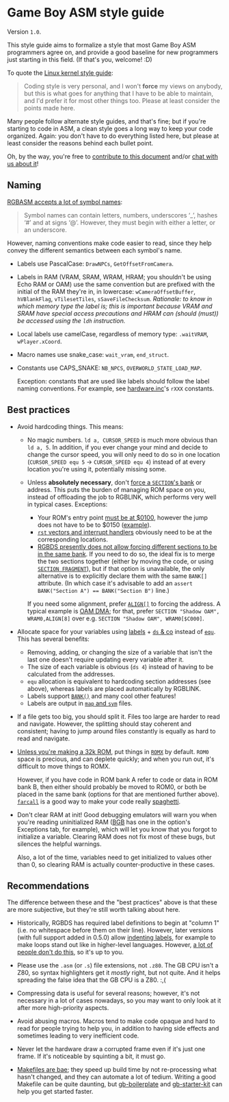 # Game Boy ASM style guide

Version `1.0`.

This style guide aims to formalize a style that most Game Boy ASM programmers agree on, and provide a good baseline for new programmers just starting in this field. (If that's you, welcome! :D)

To quote the [Linux kernel style guide](https://github.com/torvalds/linux/blob/master/Documentation/process/coding-style.rst):

> Coding style is very personal, and I won't **force** my views on anybody, but this is what goes for anything that I have to be able to maintain, and I'd prefer it for most other things too. Please at least consider the points made here.

Many people follow alternate style guides, and that's fine; but if you're starting to code in ASM, a clean style goes a long way to keep your code organized. Again: you don't have to do everything listed here, but please at least consider the reasons behind each bullet point.

Oh, by the way, you're free to [contribute to this document](https://github.com/gbdev/gbdev.github.io) and/or [chat with us about it](https://gbdev.io/chat)!

## Naming

[RGBASM accepts a lot of symbol names](https://rgbds.gbdev.io/docs/v0.4.2/rgbasm.5#SYMBOLS):

> Symbol names can contain letters, numbers, underscores ‘_’, hashes ‘#’ and at signs ‘@’. However, they must begin with either a letter, or an underscore. 

However, naming conventions make code easier to read, since they help convey the different semantics between each symbol's name.

- Labels use PascalCase: `DrawNPCs`, `GetOffsetFromCamera`.
- Labels in RAM (VRAM, SRAM, WRAM, HRAM; you shouldn't be using Echo RAM or OAM) use the same convention but are prefixed with the initial of the RAM they're in, in lowercase: `wCameraOffsetBuffer`, `hVBlankFlag`, `vTilesetTiles`, `sSaveFileChecksum`. *Rationale: to know in which memory type the label is; this is important because VRAM and SRAM have special access precautions and HRAM can (should (must)) be accessed using the `ldh` instruction.*
- Local labels use camelCase, regardless of memory type: `.waitVRAM`, `wPlayer.xCoord`.
- Macro names use snake_case: `wait_vram`, `end_struct`.
- Constants use CAPS_SNAKE: `NB_NPCS`, `OVERWORLD_STATE_LOAD_MAP`.

  Exception: constants that are used like labels should follow the label naming conventions. For example, see [hardware.inc](https://github.com/gbdev/hardware.inc/blob/master/hardware.inc)'s `rXXX` constants.

## Best practices

- Avoid hardcoding things. This means:
  * No magic numbers. `ld a, CURSOR_SPEED` is much more obvious than `ld a, 5`. In addition, if you ever change your mind and decide to change the cursor speed, you will only need to do so in one location (`CURSOR_SPEED equ 5` → `CURSOR_SPEED equ 4`) instead of at every location you're using it, potentially missing some.
  * Unless **absolutely necessary**, don't [force a `SECTION`'s bank](https://rgbds.gbdev.io/docs/v0.4.2/rgbasm.5#BANK) or address. This puts the burden of managing ROM space on you, instead of offloading the job to RGBLINK, which performs very well in typical cases. Exceptions:
    - Your ROM's entry point [must be at $0100](https://gbdev.io/pandocs/#_0100-0103-entry-point), however the jump does not have to be to $0150 ([example](https://github.com/GreenAndEievui/vuibui-engine/blob/206fd814e67da2cebbeca7d011a5537fef22a29c/src/main.asm#L6)).
    - [`rst` vectors and interrupt handlers](https://gbdev.io/pandocs/#jump-vectors-in-first-rom-bank) obviously need to be at the corresponding locations.
    - [RGBDS presently does not allow forcing different sections to be in the same bank](https://github.com/gbdev/rgbds/issues/244). If you need to do so, the ideal fix is to merge the two sections together (either by moving the code, or using [`SECTION FRAGMENT`](https://rgbds.gbdev.io/docs/v0.4.2/rgbasm.5#Section_Fragments)), but if that option is unavailable, the only alternative is to explicitly declare them with the same `BANK[]` attribute. (In which case it's advisable to add an `assert BANK("Section A") == BANK("Section B")` line.)

    If you need some alignment, prefer [`ALIGN[]`](https://rgbds.gbdev.io/docs/v0.4.2/rgbasm.5#ALIGN) to forcing the address. A typical example is [OAM DMA](https://gbdev.io/pandocs/#lcd-oam-dma-transfers); for that, prefer `SECTION "Shadow OAM", WRAM0,ALIGN[8]` over e.g. `SECTION "Shadow OAM", WRAM0[$C000]`.

- Allocate space for your variables using [labels](https://rgbds.gbdev.io/docs/v0.4.2/rgbasm.5#SYMBOLS) + [`ds` & co](https://rgbds.gbdev.io/docs/v0.4.2/rgbasm.5#Declaring_variables_in_a_RAM_section) instead of [`equ`](https://rgbds.gbdev.io/docs/v0.4.2/rgbasm.5#EQU). This has several benefits:
  * Removing, adding, or changing the size of a variable that isn't the last one doesn't require updating every variable after it.
  * The size of each variable is obvious (`ds 4`) instead of having to be calculated from the addresses.
  * `equ` allocation is equivalent to hardcoding section addresses (see above), whereas labels are placed automatically by RGBLINK.
  * Labels support [`BANK()`](https://rgbds.gbdev.io/docs/v0.4.2/rgbasm.5#Other_functions) and many cool other features!
  * Labels are output in [`map` and `sym`](https://rgbds.gbdev.io/docs/v0.4.2/rgblink.1#m) files.

- If a file gets too big, you should split it. Files too large are harder to read and navigate. However, the splitting should stay coherent and consistent; having to jump around files constantly is equally as hard to read and navigate.

- [Unless you're making a 32k ROM](https://gbdev.io/pandocs/#no-mbc), put things in [`ROMX`](https://rgbds.gbdev.io/docs/v0.4.2/rgbasm.5#ROMX) by default. `ROM0` space is precious, and can deplete quickly; and when you run out, it's difficult to move things to ROMX.

  However, if you have code in ROM bank A refer to code or data in ROM bank B, then either should probably be moved to ROM0, or both be placed in the same bank (options for that are mentioned further above). [`farcall`](https://github.com/pret/pokecrystal/blob/35219230960f0dc85c0cb6a5723877b247609e46/macros/rst.asm#L1-L5) is a good way to make your code really [spaghetti](https://en.wikipedia.org/wiki/Spaghetti_code).
  
- Don't clear RAM at init! Good debugging emulators will warn you when you're reading uninitialized RAM ([BGB](https://bgb.bircd.org) has one in the option's Exceptions tab, for example), which will let you know that you forgot to initialize a variable. Clearing RAM does not fix most of these bugs, but silences the helpful warnings.

  Also, a lot of the time, variables need to get initialized to values other than 0, so clearing RAM is actually counter-productive in these cases.

## Recommendations

The difference between these and the "best practices" above is that these are more subjective, but they're still worth talking about here.

- Historically, RGBDS has required label definitions to begin at "column 1" (i.e. no whitespace before them on their line). However, later versions (with full support added in 0.5.0) allow [indenting labels](https://github.com/pinobatch/libbet/blob/cabe48bc4042338b9975cb32c2dbd0ee6640f31e/src/main.z80#L206-L231), for example to make loops stand out like in higher-level languages. However, [a lot of people don't do this](https://github.com/BlitterObjectBob/DeadCScroll/blob/9834372eb0d56e8b9a8cdcaae4b8aecb6d402266/DeadCScroll.asm#L410-L422), so it's up to you.

- Please use the `.asm` (or `.s`) file extensions, not `.z80`. The GB CPU isn't a Z80, so syntax highlighters get it *mostly* right, but not quite. And it helps spreading the false idea that the GB CPU is a Z80. :,(

- Compressing data is useful for several reasons; however, it's not necessary in a lot of cases nowadays, so you may want to only look at it after more high-priority aspects.

- Avoid abusing macros. Macros tend to make code opaque and hard to read for people trying to help you, in addition to having side effects and sometimes leading to very inefficient code.

- Never let the hardware draw a corrupted frame even if it's just one frame. If it's noticeable by squinting a bit, it must go.

- [Makefiles are bae](https://www.gnu.org/software/make/manual/html_node/); they speed up build time by not re-processing what hasn't changed, and they can automate a lot of tedium. Writing a good Makefile can be quite daunting, but [gb-boilerplate](https://github.com/ISSOtm/gb-boilerplate) and [gb-starter-kit](https://github.com/ISSOtm/gb-starter-kit) can help you get started faster.

